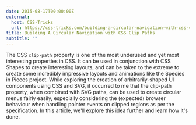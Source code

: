 ```yaml
---
date: 2015-08-17T00:00:00Z
external:
  host: CSS-Tricks
  url: https://css-tricks.com/building-a-circular-navigation-with-css-clip-paths/
title: Building A Circular Navigation with CSS Clip Paths
subtitle: ""
---
```


<p class="size-2x">
	The CSS <code>clip-path</code> property is one of the most underused and yet most interesting properties in CSS. It can be used in conjunction with CSS Shapes to create interesting layouts, and can be taken to the extreme to create some incredibly impressive layouts and animations like the Species in Pieces project. While exploring the creation of arbitrarily-shaped UI components using CSS and SVG, it occurred to me that the clip-path property, when combined with SVG paths, can be used to create circular menus fairly easily, especially considering the (expected) browser behaviour when handling pointer events on clipped regions as per the specification. In this article, we'll explore this idea further and learn how it's done.
</p>
